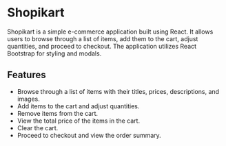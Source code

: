 # Shopikart
Shopikart is a simple e-commerce application built using React. It allows users to browse through a list of items, add them to the cart, adjust quantities, and proceed to checkout. The application utilizes React Bootstrap for styling and modals.

## Features
- Browse through a list of items with their titles, prices, descriptions, and images.
- Add items to the cart and adjust quantities.
- Remove items from the cart.
- View the total price of the items in the cart.
- Clear the cart.
- Proceed to checkout and view the order summary.
